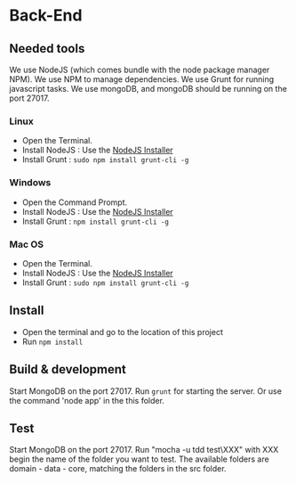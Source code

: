 # Back-End

## Needed tools

We use NodeJS (which comes bundle with the node package manager NPM).
We use NPM to manage dependencies.
We use Grunt for running javascript tasks.
We use mongoDB, and mongoDB should be running on the port 27017.

### Linux
- Open the Terminal.
- Install NodeJS : Use the [NodeJS Installer](https://nodejs.org/en/download/)
- Install Grunt : `sudo npm install grunt-cli -g`

### Windows
- Open the Command Prompt.
- Install NodeJS : Use the [NodeJS Installer](https://nodejs.org/en/download/)
- Install Grunt : `npm install grunt-cli -g`

### Mac OS
- Open the Terminal.
- Install NodeJS : Use the [NodeJS Installer](https://nodejs.org/en/download/)
- Install Grunt : `sudo npm install grunt-cli -g`

## Install

- Open the terminal and go to the location of this project
- Run `npm install`

## Build & development

Start MongoDB on the port 27017.
Run `grunt` for starting the server.
Or use the command 'node app' in the this folder.

## Test

Start MongoDB on the port 27017.
Run "mocha -u tdd test\XXX" with XXX begin the name of the folder you want to test.
The available folders are domain - data - core, matching the folders in the src folder.

